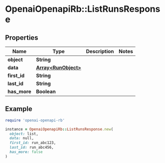 # OpenaiOpenapiRb::ListRunsResponse

## Properties

| Name | Type | Description | Notes |
| ---- | ---- | ----------- | ----- |
| **object** | **String** |  |  |
| **data** | [**Array&lt;RunObject&gt;**](RunObject.md) |  |  |
| **first_id** | **String** |  |  |
| **last_id** | **String** |  |  |
| **has_more** | **Boolean** |  |  |

## Example

```ruby
require 'openai-openapi-rb'

instance = OpenaiOpenapiRb::ListRunsResponse.new(
  object: list,
  data: null,
  first_id: run_abc123,
  last_id: run_abc456,
  has_more: false
)
```

